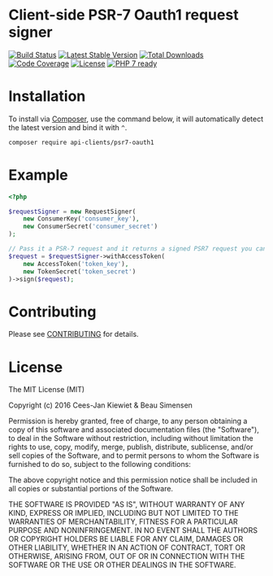 # Client-side PSR-7 Oauth1 request signer

[![Build Status](https://travis-ci.org/php-api-clients/psr7-oauth1.svg?branch=master)](https://travis-ci.org/php-api-clients/psr7-oauth1)
[![Latest Stable Version](https://poser.pugx.org/api-clients/psr7-oauth1/v/stable.png)](https://packagist.org/packages/api-clients/psr7-oauth1)
[![Total Downloads](https://poser.pugx.org/api-clients/psr7-oauth1/downloads.png)](https://packagist.org/packages/api-clients/psr7-oauth1/stats)
[![Code Coverage](https://scrutinizer-ci.com/g/php-api-clients/psr7-oauth1/badges/coverage.png?b=master)](https://scrutinizer-ci.com/g/php-api-clients/psr7-oauth1/?branch=master)
[![License](https://poser.pugx.org/api-clients/psr7-oauth1/license.png)](https://packagist.org/packages/api-clients/psr7-oauth1)
[![PHP 7 ready](http://php7ready.timesplinter.ch/php-api-clients/psr7-oauth1/badge.svg)](https://appveyor-ci.org/php-api-clients/psr7-oauth1)

# Installation

To install via [Composer](http://getcomposer.org/), use the command below, it will automatically detect the latest version and bind it with `^`.

```bash
composer require api-clients/psr7-oauth1 
```

# Example

```php
<?php

$requestSigner = new RequestSigner(
    new ConsumerKey('consumer_key'),
    new ConsumerSecret('consumer_secret')
);

// Pass it a PSR-7 request and it returns a signed PSR7 request you can use in any PSR7 capable HTTP client.
$request = $requestSigner->withAccessToken(
    new AccessToken('token_key'),
    new TokenSecret('token_secret')
)->sign($request);
```

# Contributing

Please see [CONTRIBUTING](CONTRIBUTING.md) for details.

# License

The MIT License (MIT)

Copyright (c) 2016 Cees-Jan Kiewiet & Beau Simensen

Permission is hereby granted, free of charge, to any person obtaining a copy
of this software and associated documentation files (the "Software"), to deal
in the Software without restriction, including without limitation the rights
to use, copy, modify, merge, publish, distribute, sublicense, and/or sell
copies of the Software, and to permit persons to whom the Software is
furnished to do so, subject to the following conditions:

The above copyright notice and this permission notice shall be included in all
copies or substantial portions of the Software.

THE SOFTWARE IS PROVIDED "AS IS", WITHOUT WARRANTY OF ANY KIND, EXPRESS OR
IMPLIED, INCLUDING BUT NOT LIMITED TO THE WARRANTIES OF MERCHANTABILITY,
FITNESS FOR A PARTICULAR PURPOSE AND NONINFRINGEMENT. IN NO EVENT SHALL THE
AUTHORS OR COPYRIGHT HOLDERS BE LIABLE FOR ANY CLAIM, DAMAGES OR OTHER
LIABILITY, WHETHER IN AN ACTION OF CONTRACT, TORT OR OTHERWISE, ARISING FROM,
OUT OF OR IN CONNECTION WITH THE SOFTWARE OR THE USE OR OTHER DEALINGS IN THE
SOFTWARE.
